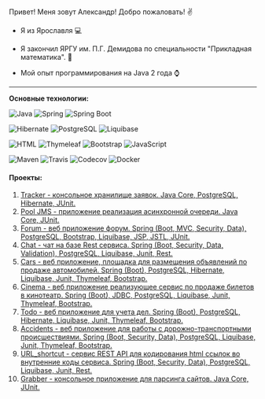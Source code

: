Привет! Меня зовут Александр! Добро пожаловать! :v:

* Я из Ярославля :computer:

* Я закончил ЯРГУ им. П.Г. Демидова по специальности "Прикладная математика". :office:
* Мой опыт программирования на Java 2 года :watch:

-----------
<b>Основные технологии:</b>

![Java](https://img.shields.io/badge/Java-%3E%3D%208-orange) 
![Spring](https://img.shields.io/badge/Spring-%3E%3D%205.0-green)
![Spring Boot](https://img.shields.io/badge/Spring%20Boot-2-green)

![Hibernate](https://img.shields.io/badge/Hibernate-%3E%3D%205.0-yellow)
![PostgreSQL](https://img.shields.io/badge/PostgreSQL-%3E%3D%209-blue)
![Liquibase](https://img.shields.io/badge/Liquibase-%20-orange)

![HTML](https://img.shields.io/badge/HTML-5-blue)
![Thymeleaf](https://img.shields.io/badge/Thymeleaf-%20-green)
![Bootstrap](https://img.shields.io/badge/Bootstrap-4-blue)
![JavaScript](https://img.shields.io/badge/JavaScript-%20-yellow)


![Maven](https://img.shields.io/badge/Maven-3-red)
![Travis](https://img.shields.io/badge/Travis-CI-succes)
![Codecov](https://img.shields.io/badge/Codecov-%20-red)
![Docker](https://img.shields.io/badge/Docker-%20-blue)

#### Проекты:
1. [Tracker - консольное хранилище заявок. Java Core, PostgreSQL, Hibernate, JUnit.](https://github.com/AMEMELYANOV/tracker)
2. [Pool JMS - приложение реализация асинхронной очереди. Java Core, JUnit.](https://github.com/AMEMELYANOV/Pool_JMS)
3. [Forum - веб приложение форум. Spring (Boot, MVC, Security, Data), PostgreSQL, Bootstrap, Liquibase, JSP, JSTL, JUnit.](https://github.com/AMEMELYANOV/forum)
4. [Chat - чат на базе Rest сервиса. Spring (Boot, Security, Data, Validation), PostgreSQL, Liquibase, Junit, Rest.](https://github.com/AMEMELYANOV/chat)
5. [Cars - веб приложение, площадка для размещения объявлений по продаже автомобилей. Spring (Boot), PostgreSQL, Hibernate, Liquibase, Junit, Thymeleaf, Bootstrap.](https://github.com/AMEMELYANOV/cars)
6. [Cinema - веб приложение реализующее сервис по продаже билетов в кинотеатр.  Spring (Boot), JDBC, PostgreSQL, Liquibase, Junit, Thymeleaf, Bootstrap.](https://github.com/AMEMELYANOV/cinema)
7. [Todo - веб приложение для учета дел. Spring (Boot), PostgreSQL, Hibernate, Liquibase, Junit, Thymeleaf, Bootstrap.](https://github.com/AMEMELYANOV/todo)
8. [Accidents - веб приложение для работы с дорожно-транспортными происшествиями.  Spring (Boot, Security, Data), PostgreSQL, Liquibase, Junit, Thymeleaf, Bootstrap.](https://github.com/AMEMELYANOV/job4j_url_shortcut)
9. [URL_shortcut - сервис REST API для кодирования html ссылок во внутренние коды сервиса. Spring (Boot, Security, Data), PostgreSQL, Liquibase, Junit, Rest.](https://github.com/AMEMELYANOV/job4j_car_accident)
10. [Grabber - консольное приложение для парсинга сайтов. Java Core, JUnit.](https://github.com/AMEMELYANOV/grabber)

